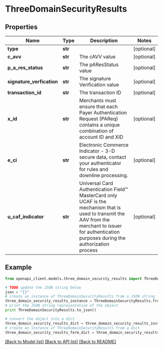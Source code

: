 # ThreeDomainSecurityResults


## Properties
Name | Type | Description | Notes
------------ | ------------- | ------------- | -------------
**type** | **str** |  | [optional] 
**c_avv** | **str** | The cAVV value | [optional] 
**p_a_res_status** | **str** | The pAResStatus value | [optional] 
**signature_verfication** | **str** | The signature Verification value | [optional] 
**transaction_id** | **str** | The transaction ID | [optional] 
**x_id** | **str** | Merchants must ensure that each Payer Authentication Request (PAReq) contains a unique combination of account ID and XID | [optional] 
**e_ci** | **str** | Electronic Commerce Indicator - 3-D secure data, contact your authenticator for rules and downline processing. | [optional] 
**u_caf_indicator** | **str** | Universal Card Authentication Field™ MasterCard only UCAF is the mechanism that is used to transmit the AAV from the merchant to issuer for authentication purposes during the authorization process | [optional] 

## Example

```python
from openapi_client.models.three_domain_security_results import ThreeDomainSecurityResults

# TODO update the JSON string below
json = "{}"
# create an instance of ThreeDomainSecurityResults from a JSON string
three_domain_security_results_instance = ThreeDomainSecurityResults.from_json(json)
# print the JSON string representation of the object
print ThreeDomainSecurityResults.to_json()

# convert the object into a dict
three_domain_security_results_dict = three_domain_security_results_instance.to_dict()
# create an instance of ThreeDomainSecurityResults from a dict
three_domain_security_results_form_dict = three_domain_security_results.from_dict(three_domain_security_results_dict)
```
[[Back to Model list]](../README.md#documentation-for-models) [[Back to API list]](../README.md#documentation-for-api-endpoints) [[Back to README]](../README.md)


